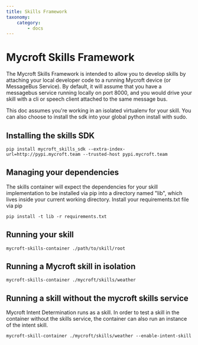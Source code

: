 ```yaml
---
title: Skills Framework
taxonomy:
    category:
        - docs
---
```

# Mycroft Skills Framework
The Mycroft Skills Framework is intended to allow you to develop skills by attaching your local developer code to a running Mycroft device (or MessageBus Service). By default, it will assume that you have a messagebus service running locally on port 8000, and you would drive your skill with a cli or speech client attached to the same message bus.

This doc assumes you're working in an isolated virtualenv for your skill. You can also choose to install the sdk into your global python install with sudo.

## Installing the skills SDK
```
pip install mycroft_skills_sdk --extra-index-url=http://pypi.mycroft.team --trusted-host pypi.mycroft.team
```

## Managing your dependencies
The skills container will expect the dependencies for your skill implementation to be installed via pip into a directory named "lib", which lives inside your current working directory. Install your requirements.txt file via pip
```
pip install -t lib -r requirements.txt
```

## Running your skill
```
mycroft-skills-container ./path/to/skill/root
```

## Running a Mycroft skill in isolation
```
mycroft-skills-container ./mycroft/skills/weather
```

## Running a skill without the mycroft skills service
Mycroft Intent Determination runs as a skill. In order to test a skill in the container without the skills service, the container can also run an instance of the intent skill.

```
mycroft-skill-container ./mycroft/skills/weather --enable-intent-skill
```
